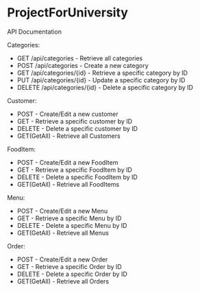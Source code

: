 # ProjectForUniversity
API Documentation

Categories:
- GET /api/categories - Retrieve all categories
- POST /api/categories - Create a new category
- GET /api/categories/{id} - Retrieve a specific category by ID
- PUT /api/categories/{id} - Update a specific category by ID
- DELETE /api/categories/{id} - Delete a specific category by ID

Customer:
- POST - Create/Edit a new customer
- GET  - Retrieve a specific customer by ID
- DELETE - Delete a specific customer by ID
- GET(GetAll) - Retrieve all Customers

FoodItem:
- POST - Create/Edit a new FoodItem
- GET  - Retrieve a specific FoodItem by ID
- DELETE - Delete a specific FoodItem by ID
- GET(GetAll) - Retrieve all FoodItems

Menu:
- POST - Create/Edit a new Menu
- GET  - Retrieve a specific Menu by ID
- DELETE - Delete a specific Menu by ID
- GET(GetAll) - Retrieve all Menus

Order:
- POST - Create/Edit a new Order
- GET  - Retrieve a specific Order by ID
- DELETE - Delete a specific Order by ID
- GET(GetAll) - Retrieve all Orders
